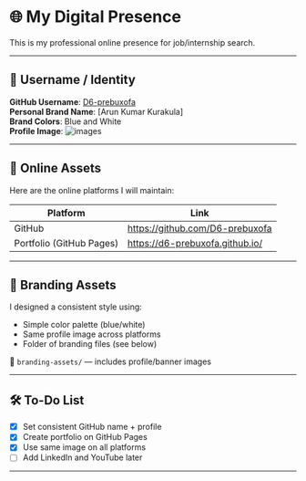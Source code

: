 
# 🌐 My Digital Presence

This is my professional online presence for job/internship search.

---

## 👤 Username / Identity

**GitHub Username**: [D6-prebuxofa](https://github.com/D6-prebuxofa)  
**Personal Brand Name**: [Arun Kumar Kurakula]  
**Brand Colors**: Blue and White  
**Profile Image**: ![images](https://github.com/user-attachments/assets/d4890924-b1e7-4787-8587-089bcd5ef3e2)


---

## 🔗 Online Assets

Here are the online platforms I will maintain:

| Platform   | Link |
|------------|------|
| GitHub     | https://github.com/D6-prebuxofa |
| Portfolio (GitHub Pages) | https://d6-prebuxofa.github.io/ |


---

## 🎨 Branding Assets

I designed a consistent style using:

- Simple color palette (blue/white)
- Same profile image across platforms
- Folder of branding files (see below)

📁 `branding-assets/` — includes profile/banner images

---

## 🛠️ To-Do List

- [x] Set consistent GitHub name + profile
- [x] Create portfolio on GitHub Pages
- [x] Use same image on all platforms
- [ ] Add LinkedIn and YouTube later

---

